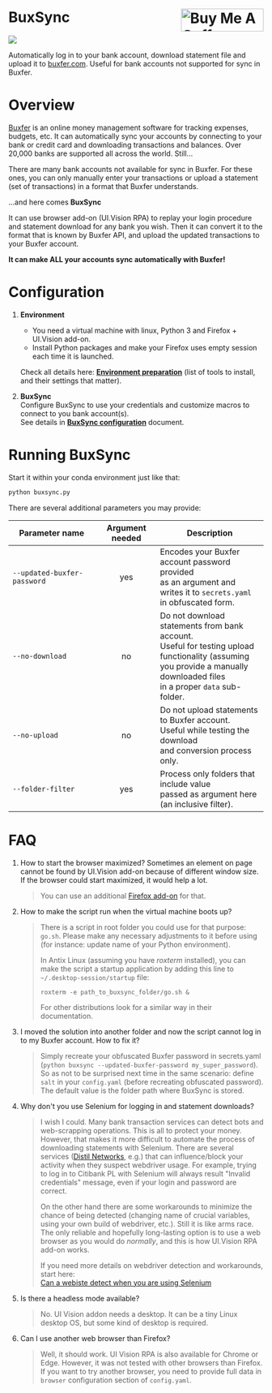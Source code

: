 # BuxSync <a href="https://www.buymeacoffee.com/jokerKP" target="_blank"><img align="right" src="https://cdn.buymeacoffee.com/buttons/v2/default-yellow.png" alt="Buy Me A Coffee" style="height: 45px !important;width: 163px !important;" ></a>


![](https://github.com/Joker-KP/buxfer-updater/workflows/BuxSync/badge.svg)


Automatically log in to your bank account, download statement file and upload it to
[buxfer.com](https://www.buxfer.com/). Useful for bank accounts not supported for sync in Buxfer.

# Overview

[Buxfer](https://www.buxfer.com/) is an online money management software for tracking expenses, budgets, etc.
It can automatically sync your accounts by connecting to your bank or credit card and downloading transactions
and balances. Over 20,000 banks are supported all across the world. Still...

There are many bank accounts not available for sync in Buxfer. For these ones, you can only manually enter your
transactions or upload a statement (set of transactions) in a format that Buxfer understands.

...and here comes **BuxSync**

It can use browser add-on (UI.Vision RPA) to replay your login procedure and statement download
for any bank you wish. Then it can convert it to the format that is known by Buxfer API,
and upload the updated transactions to your Buxfer account.

**It can make ALL your accounts sync automatically with Buxfer!**

# Configuration

1. **Environment**
   * You need a virtual machine with linux, Python 3 and Firefox + UI.Vision add-on.
   * Install Python packages and make your Firefox uses empty session each time it is launched.
   
   Check all details here: [**Environment preparation**](docs/prepare_environment.md) 
   (list of tools to install, and their settings that matter).
  
1. **BuxSync**\
   Configure BuxSync to use your credentials and customize macros to connect to you bank account(s).\
   See details in [**BuxSync configuration**](docs/buxsync_configuration.md) document.

# Running BuxSync

Start it within your conda environment just like that:
```sh
python buxsync.py
```

There are several additional parameters you may provide:

| Parameter&nbsp;name&nbsp;     | Argument needed     | Description                                                                                                                                                                        |
|-------------------------------|:-------------------:|------------------------------------------------------------------------------------------------------------------------------------------------------------------------------------|
| `--updated-buxfer-password`   |         yes         | Encodes your Buxfer account password provided<br> as an argument and writes it to `secrets.yaml`<br> in obfuscated form.                                                           |
| `--no-download`               |          no         | Do not download statements from bank account.<br> Useful for testing upload functionality (assuming<br> you provide a manually downloaded files<br> in a proper `data` sub-folder. |
| `--no-upload`                 |          no         | Do not upload statements to Buxfer account.<br> Useful while testing the download<br> and conversion process only.                                                                 |
| `--folder-filter`             |         yes         | Process only folders that include value<br> passed as argument here (an inclusive filter).                                                                                         |


# FAQ

1. How to start the browser maximized? Sometimes an element on page cannot be found
   by UI.Vision add-on because of different window size. If the browser could start
   maximized, it would help a lot.
   
   > You can use an additional [Firefox add-on](https://addons.mozilla.org/en-US/firefox/addon/maximize-all-windows-minimal/) for that.

1. How to make the script run when the virtual machine boots up?
   
   > There is a script in root folder you could use for that purpose: `go.sh`.
   > Please make any necessary adjustments to it before using 
   > (for instance: update name of your Python environment).
   > 
   > In Antix Linux (assuming you have _roxterm_ installed), you can make the script a startup application by
   > adding this line to `~/.desktop-session/startup` file:
   > ``` 
   > roxterm -e path_to_buxsync_folder/go.sh &
   > ```
   > For other distributions look for a similar way in their documentation.
 
1. I moved the solution into another folder and now the script cannot 
   log in to my Buxfer account. How to fix it?
   
   > Simply recreate your obfuscated Buxfer password in secrets.yaml 
   (`python buxsync --updated-buxfer-password my_super_password`).
   So as not to be surprised next time in the same scenario: 
   define `salt` in your `config.yaml` (before recreating obfuscated password). 
   The default value is the folder path where BuxSync is stored.

1. Why don't you use Selenium for logging in and statement downloads?
   
   > I wish I could. Many bank transaction services can detect bots and web-scrapping 
   > operations. This is all to protect your money. However, that makes it more difficult
   > to automate the process of downloading statements with Selenium. There are several
   > services ([Distil Networks](http://www.distilnetworks.com/), e.g.) that can influence/block 
   > your activity when they suspect webdriver usage. For example, trying to log in to 
   > Citibank PL with Selenium will always result "Invalid credentials" message, even if your
   > login and password are correct.
   > 
   > On the other hand there are some workarounds to minimize the chance of being detected
   > (changing name of crucial variables, using your own build of webdriver, etc.). 
   > Still it is like arms race. The only reliable and hopefully long-lasting option
   > is to use a web browser as you would do _normally_, and this is how UI.Vision RPA add-on works.
   > 
   > If you need more details on webdriver detection and workarounds, start here:  
   > [Can a webiste detect when you are using Selenium](https://stackoverflow.com/questions/33225947/can-a-website-detect-when-you-are-using-selenium-with-chromedriver)
   
1. Is there a headless mode available?
   
   > No. UI Vision addon needs a desktop. It can be a tiny Linux desktop OS, 
   > but some kind of desktop is required.

1. Can I use another web browser than Firefox?
   
   > Well, it should work. UI Vision RPA is also available for Chrome or Edge.
   > However, it was not tested with other browsers than Firefox.
   > If you want to try another browser, you need to provide full data in `browser` 
   > configuration section of `config.yaml`.